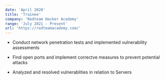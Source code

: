 ```yaml
---
date: 'April 2020'
title: 'Trainee'
company: 'Redteam Hacker Academy'
range: 'July 2021 - Present'
url: 'https://redteamacademy.com/'
---
```


- Conduct network penetration tests and implemented vulnerability assessments

- Find open ports and implement correctve measures to prevent potential attacks

- Analyzed and resolved vulnerablities in relation to Servers